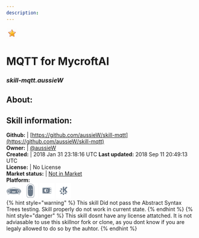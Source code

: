 ```yaml
---
description: 
---
```


![](../.gitbook/assets/star.png)  
# MQTT for MycroftAI  
### _skill-mqtt.aussieW_  
## About:  


## Skill information:  
**Github:** | [https://github.com/aussieW/skill-mqtt](https://github.com/aussieW/skill-mqtt)  
**Owner:** | [@aussieW](https://github.com/aussieW)  
**Created:** | 2018 Jan 31 23:18:16 UTC  **Last updated:** 2018 Sep 11 20:49:13 UTC  
**License:** | No License  
**Market status:** | [Not in Market](https://market.mycroft.ai/skill/)  
**Platform:**  
 ![Mark I](../.gitbook/assets/mark-1-icon.png)  ![Mark II](../.gitbook/assets/mark-2-icon.png)  ![Picroft](../.gitbook/assets/picroft-icon.png)  ![plasmoid](../.gitbook/assets/kde.png)   
{% hint style="warning" %}
This skill Did not pass the Abstract Syntax Trees testing. Skill properly do not work in current state.
{% endhint %}
{% hint style="danger" %}
This skill dosnt have any license attatched. It is not adviasable to use this skillnor fork or clone, as you dont know if you are legaly allowed to do so by the auhtor.
{% endhint %}
